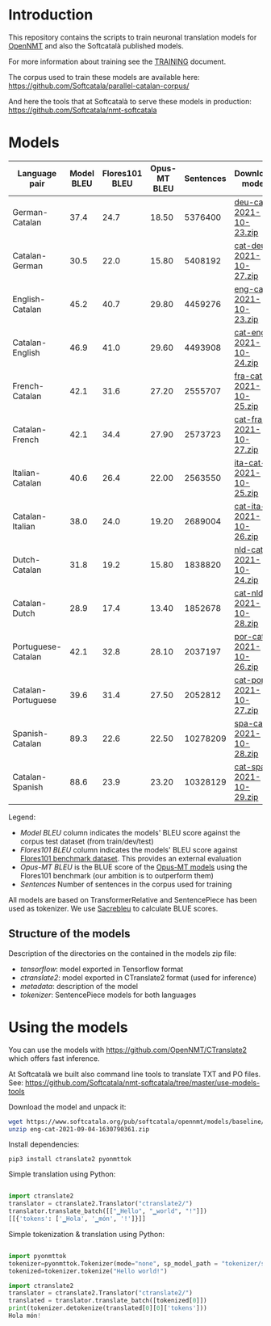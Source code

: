 # Introduction

This repository contains the scripts to train neuronal translation models for [OpenNMT](https://opennmt.net/) and also the Softcatalà published models.

For more information about training see the [TRAINING](TRAINING.md) document.

The corpus used to train these models are available here: https://github.com/Softcatala/parallel-catalan-corpus/

And here the tools that at Softcatalà to serve these models in production: https://github.com/Softcatala/nmt-softcatala

# Models

Language pair | Model BLEU | Flores101 BLEU | Opus-MT BLEU | Sentences | Download model
|---|---|---|---|---|---
|German-Catalan | 37.4 |24.7 |18.50 | 5376400 | [deu-cat-2021-10-23.zip](https://www.softcatala.org/pub/softcatala/opennmt/models/2021-10-27/deu-cat-2021-10-23.zip)
|Catalan-German | 30.5 |22.0 |15.80 | 5408192 | [cat-deu-2021-10-27.zip](https://www.softcatala.org/pub/softcatala/opennmt/models/2021-10-27/cat-deu-2021-10-27.zip)
|English-Catalan | 45.2 |40.7 |29.80 | 4459276 | [eng-cat-2021-10-23.zip](https://www.softcatala.org/pub/softcatala/opennmt/models/2021-10-27/eng-cat-2021-10-23.zip)
|Catalan-English | 46.9 |41.0 |29.60 | 4493908 | [cat-eng-2021-10-24.zip](https://www.softcatala.org/pub/softcatala/opennmt/models/2021-10-27/cat-eng-2021-10-24.zip)
|French-Catalan | 42.1 |31.6 |27.20 | 2555707 | [fra-cat-2021-10-25.zip](https://www.softcatala.org/pub/softcatala/opennmt/models/2021-10-27/fra-cat-2021-10-25.zip)
|Catalan-French | 42.1 |34.4 |27.90 | 2573723 | [cat-fra-2021-10-27.zip](https://www.softcatala.org/pub/softcatala/opennmt/models/2021-10-27/cat-fra-2021-10-27.zip)
|Italian-Catalan | 40.6 |26.4 |22.00 | 2563550 | [ita-cat-2021-10-25.zip](https://www.softcatala.org/pub/softcatala/opennmt/models/2021-10-27/ita-cat-2021-10-25.zip)
|Catalan-Italian | 38.0 |24.0 |19.20 | 2689004 | [cat-ita-2021-10-26.zip](https://www.softcatala.org/pub/softcatala/opennmt/models/2021-10-27/cat-ita-2021-10-26.zip)
|Dutch-Catalan | 31.8 |19.2 |15.80 | 1838820 | [nld-cat-2021-10-24.zip](https://www.softcatala.org/pub/softcatala/opennmt/models/2021-10-27/nld-cat-2021-10-24.zip)
|Catalan-Dutch | 28.9 |17.4 |13.40 | 1852678 | [cat-nld-2021-10-28.zip](https://www.softcatala.org/pub/softcatala/opennmt/models/2021-10-27/cat-nld-2021-10-28.zip)
|Portuguese-Catalan | 42.1 |32.8 |28.10 | 2037197 | [por-cat-2021-10-26.zip](https://www.softcatala.org/pub/softcatala/opennmt/models/2021-10-27/por-cat-2021-10-26.zip)
|Catalan-Portuguese | 39.6 |31.4 |27.50 | 2052812 | [cat-por-2021-10-27.zip](https://www.softcatala.org/pub/softcatala/opennmt/models/2021-10-27/cat-por-2021-10-27.zip)
|Spanish-Catalan | 89.3 |22.6 |22.50 | 10278209 | [spa-cat-2021-10-28.zip](https://www.softcatala.org/pub/softcatala/opennmt/models/2021-10-27/spa-cat-2021-10-28.zip)
|Catalan-Spanish | 88.6 |23.9 |23.20 | 10328129 | [cat-spa-2021-10-29.zip](https://www.softcatala.org/pub/softcatala/opennmt/models/2021-10-27/cat-spa-2021-10-29.zip)

Legend:
* *Model BLEU* column indicates the models' BLEU score against the corpus test dataset (from train/dev/test)
* *Flores101 BLEU* column indicates the models' BLEU score against [Flores101 benchmark dataset](https://github.com/facebookresearch/flores). This provides an external evaluation
* *Opus-MT BLEU* is the BLUE score of the [Opus-MT models](https://github.com/Helsinki-NLP/Opus-MT) using the Flores101 benchmark (our ambition is to outperform them)
* *Sentences* Number of sentences in the corpus used for training

All models are based on TransformerRelative and SentencePiece has been used as tokenizer. We use [Sacrebleu](https://github.com/mjpost/sacrebleu) to calculate BLUE scores.


## Structure of the models

Description of the directories on the contained in the models zip file:

* *tensorflow*: model exported in Tensorflow format
* *ctranslate2*: model exported in CTranslate2 format (used for inference)
* *metadata*: description of the model
* *tokenizer*: SentencePiece models for both languages

# Using the models

You can use the models with https://github.com/OpenNMT/CTranslate2 which offers fast inference.

At Softcatalà we built also command line tools to translate TXT and PO files. See: https://github.com/Softcatala/nmt-softcatala/tree/master/use-models-tools


Download the model and unpack it:

```bash
wget https://www.softcatala.org/pub/softcatala/opennmt/models/baseline/eng-cat-2021-09-04-1630790361.zip
unzip eng-cat-2021-09-04-1630790361.zip
```

Install dependencies:

```pip3 install ctranslate2 pyonmttok```

Simple translation using Python:

```python

import ctranslate2
translator = ctranslate2.Translator("ctranslate2/")
translator.translate_batch([["▁Hello", "▁world", "!"]])
[[{'tokens': ['▁Hola', '▁món', '!']}]]

```

Simple tokenization & translation using Python:


```python

import pyonmttok
tokenizer=pyonmttok.Tokenizer(mode="none", sp_model_path = "tokenizer/sp_m.model")
tokenized=tokenizer.tokenize("Hello world!")

import ctranslate2
translator = ctranslate2.Translator("ctranslate2/")
translated = translator.translate_batch([tokenized[0]])
print(tokenizer.detokenize(translated[0][0]['tokens']))
Hola món!
```
